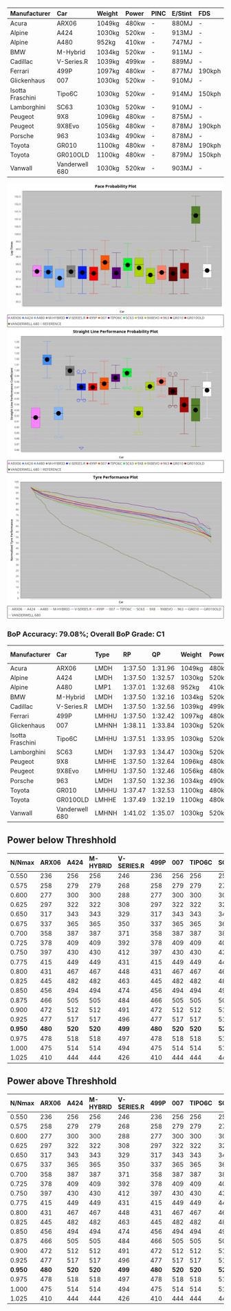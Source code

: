 | Manufacturer     | Car            | Weight | Power | PINC    | E/Stint | FDS     |
|:-|:-|:-|:-|:-|:-|:-|
| Acura            | ARX06          | 1049kg | 480kw |    -    | 880MJ   |    -    |
| Alpine           | A424           | 1030kg | 520kw |    -    | 913MJ   |    -    |
| Alpine           | A480           | 952kg  | 410kw |    -    | 747MJ   |    -    |
| BMW              | M-Hybrid       | 1034kg | 520kw |    -    | 911MJ   |    -    |
| Cadillac         | V-Series.R     | 1039kg | 499kw |    -    | 889MJ   |    -    |
| Ferrari          | 499P           | 1097kg | 480kw |    -    | 877MJ   | 190kph  |
| Glickenhaus      | 007            | 1030kg | 520kw |    -    | 910MJ   |    -    |
| Isotta Fraschini | Tipo6C         | 1030kg | 520kw |    -    | 914MJ   | 150kph  |
| Lamborghini      | SC63           | 1030kg | 520kw |    -    | 910MJ   |    -    |
| Peugeot          | 9X8            | 1096kg | 480kw |    -    | 875MJ   |    -    |
| Peugeot          | 9X8Evo         | 1056kg | 480kw |    -    | 878MJ   | 190kph  |
| Porsche          | 963            | 1034kg | 490kw |    -    | 878MJ   |    -    |
| Toyota           | GR010          | 1100kg | 480kw |    -    | 878MJ   | 190kph  |
| Toyota           | GR010OLD       | 1100kg | 480kw |    -    | 879MJ   | 150kph  |
| Vanwall          | Vanderwell 680 | 1030kg | 520kw |    -    | 903MJ   |    -    |

![PACECHART](./IMG/AUTO.png)
![STRAIGHTLINEPERFORMANCECHART](./IMG/AUTO_sp.png)
![TYREPERFORMANCECHART](./IMG/AUTO_tw.png)

### BoP Accuracy: 79.08%; Overall BoP Grade: C1
| Manufacturer     | Car            | Type  | RP      | QP      | Weight | Power¹ | Threshhold | PINC    | Power² | E/Stint | AVG Vmax  | FDS     | RDLC | L/Stint | BOP-Grade | Model Accuracy | Model Points | Match%  | SimDiff |
|:-|:-|:-|:-|:-|:-|:-|:-|:-|:-|:-|:-|:-|:-|:-|:-|:-|:-|:-|:-|
| Acura            | ARX06          | LMDH  | 1:37.50 | 1:31.96 | 1049kg | 480kw  | 0.0kph     |    -    | 480kw  |  880MJ  | 302.89kph |    -    | 1.02 | 29      | -D1       | 100.00%        | 995          | 68.60%  | ±0.02s  |
| Alpine           | A424           | LMDH  | 1:37.50 | 1:32.57 | 1030kg | 520kw  | 0.0kph     |    -    | 520kw  |  913MJ  | 325.01kph |    -    | 1.02 | 29      | -A2       | 86.43%         | 618          | 93.18%  | #       |
| Alpine           | A480           | LMP1  | 1:37.01 | 1:32.68 |  952kg | 410kw  | 0.0kph     |    -    | 410kw  |  747MJ  | 302.48kph |    -    | 0.98 | 27      | -C2       | 68.63%         | 967          | 71.70%  | #       |
| BMW              | M-Hybrid       | LMDH  | 1:37.50 | 1:32.16 | 1034kg | 520kw  | 0.0kph     |    -    | 520kw  |  911MJ  | 321.57kph |    -    | 1.02 | 29      | -B1       | 93.77%         | 1672         | 88.20%  | ±0.11s  |
| Cadillac         | V-Series.R     | LMDH  | 1:37.50 | 1:32.56 | 1039kg | 499kw  | 0.0kph     |    -    | 499kw  |  889MJ  | 313.14kph |    -    | 1.02 | 29      | ~A1       | 83.12%         | 1921         | 95.24%  | ±0.09s  |
| Ferrari          | 499P           | LMHHU | 1:37.50 | 1:32.42 | 1097kg | 480kw  | 0.0kph     |    -    | 480kw  |  877MJ  | 308.78kph | 190kph  | 0.99 | 29      | ~A1       | 69.49%         | 1950         | 100.00% | #       |
| Glickenhaus      | 007            | LMHNH | 1:38.11 | 1:33.84 | 1030kg | 520kw  | 0.0kph     |    -    | 520kw  |  910MJ  | 318.14kph |    -    | 0.96 | 29      | ~A1       | 89.50%         | 1518         | 100.00% | #       |
| Isotta Fraschini | Tipo6C         | LMHHU | 1:37.51 | 1:33.95 | 1030kg | 520kw  | 0.0kph     |    -    | 520kw  |  914MJ  | 319.88kph | 150kph  | 1.07 | 29      | +C2       | 73.56%         | 64           | 73.14%  | #       |
| Lamborghini      | SC63           | LMDH  | 1:37.93 | 1:34.47 | 1030kg | 520kw  | 0.0kph     |    -    | 520kw  |  910MJ  | 320.97kph |    -    | 1.05 | 29      | +B2       | 95.82%         | 459          | 83.44%  | #       |
| Peugeot          | 9X8            | LMHHE | 1:37.50 | 1:32.64 | 1096kg | 480kw  | 0.0kph     |    -    | 480kw  |  875MJ  | 301.17kph |    -    | 0.97 | 29      | -A2       | 88.75%         | 2383         | 92.26%  | #       |
| Peugeot          | 9X8Evo         | LMHHU | 1:37.50 | 1:32.46 | 1056kg | 480kw  | 0.0kph     |    -    | 480kw  |  878MJ  | 311.39kph | 190kph  | 1.00 | 29      | ~A1       | 66.97%         | 221          | 100.00% | #       |
| Porsche          | 963            | LMDH  | 1:37.50 | 1:32.36 | 1034kg | 490kw  | 0.0kph     |    -    | 490kw  |  878MJ  | 314.69kph |    -    | 1.02 | 29      | ~A1       | 81.02%         | 5243         | 96.35%  | ±0.06s  |
| Toyota           | GR010          | LMHHU | 1:37.47 | 1:32.53 | 1100kg | 480kw  | 0.0kph     |    -    | 480kw  |  878MJ  | 307.19kph | 190kph  | 0.99 | 29      | ~A1       | 73.70%         | 2701         | 99.47%  | #       |
| Toyota           | GR010OLD       | LMHHE | 1:37.49 | 1:32.19 | 1100kg | 480kw  | 0.0kph     |    -    | 480kw  |  879MJ  | 303.83kph | 150kph  | 0.99 | 29      | -B1       | 99.03%         | 1536         | 86.63%  | #       |
| Vanwall          | Vanderwell 680 | LMHNH | 1:41.02 | 1:35.07 | 1030kg | 520kw  | 0.0kph     |    -    | 520kw  |  903MJ  | 310.54kph |    -    | 1.02 | 29      | +Ω2       | 97.01%         | 649          | -61.94% | #       |

## Power below Threshhold
| N/Nmax    | ARX06   | A424    | M-HYBRID | V-SERIES.R | 499P    | 007     | TIPO6C  | SC63    | 9X8     | 9X8EVO  | 963     | GR010   | GR010OLD | VANDERWELL 680 | ​     | RPM      | A480    |
|:-|:-|:-|:-|:-|:-|:-|:-|:-|:-|:-|:-|:-|:-|:-|:-|:-|:-|
|  0.550    |  236    |  256    |  256     |  246       |  236    |  256    |  256    |  256    |  236    |  236    |  241    |  236    |  236     |  256           |  ​    |   --     |   -     |
|  0.575    |  258    |  279    |  279     |  268       |  258    |  279    |  279    |  279    |  258    |  258    |  264    |  258    |  258     |  279           |  ​    |   --     |   -     |
|  0.600    |  277    |  300    |  300     |  288       |  277    |  300    |  300    |  300    |  277    |  277    |  283    |  277    |  277     |  300           |  ​    |   --     |   -     |
|  0.625    |  297    |  322    |  322     |  308       |  297    |  322    |  322    |  322    |  297    |  297    |  303    |  297    |  297     |  322           |  ​    |   --     |   -     |
|  0.650    |  317    |  343    |  343     |  329       |  317    |  343    |  343    |  343    |  317    |  317    |  324    |  317    |  317     |  343           |  ​    |   --     |   -     |
|  0.675    |  337    |  365    |  365     |  350       |  337    |  365    |  365    |  365    |  337    |  337    |  344    |  337    |  337     |  365           |  ​    |   --     |   -     |
|  0.700    |  358    |  387    |  387     |  371       |  358    |  387    |  387    |  387    |  358    |  358    |  365    |  358    |  358     |  387           |  ​    |   --     |   -     |
|  0.725    |  378    |  409    |  409     |  392       |  378    |  409    |  409    |  409    |  378    |  378    |  386    |  378    |  378     |  409           |  ​    |   --     |   -     |
|  0.750    |  397    |  430    |  430     |  412       |  397    |  430    |  430    |  430    |  397    |  397    |  405    |  397    |  397     |  430           |  ​    |   --     |   -     |
|  0.775    |  415    |  449    |  449     |  431       |  415    |  449    |  449    |  449    |  415    |  415    |  424    |  415    |  415     |  449           |  ​    |  5000    |  241    |
|  0.800    |  431    |  467    |  467     |  448       |  431    |  467    |  467    |  467    |  431    |  431    |  440    |  431    |  431     |  467           |  ​    |  5500    |  284    |
|  0.825    |  445    |  482    |  482     |  463       |  445    |  482    |  482    |  482    |  445    |  445    |  455    |  445    |  445     |  482           |  ​    |  6000    |  318    |
|  0.850    |  456    |  494    |  494     |  474       |  456    |  494    |  494    |  494    |  456    |  456    |  466    |  456    |  456     |  494           |  ​    |  6500    |  359    |
|  0.875    |  466    |  505    |  505     |  484       |  466    |  505    |  505    |  505    |  466    |  466    |  476    |  466    |  466     |  505           |  ​    |  7000    |  401    |
|  0.900    |  472    |  512    |  512     |  491       |  472    |  512    |  512    |  512    |  472    |  472    |  482    |  472    |  472     |  512           |  ​    |  7500    |  411    |
|  0.925    |  477    |  517    |  517     |  496       |  477    |  517    |  517    |  517    |  477    |  477    |  487    |  477    |  477     |  517           |  ​    |  8000    |  407    |
| **0.950** | **480** | **520** | **520**  | **499**    | **480** | **520** | **520** | **520** | **480** | **480** | **490** | **480** | **480**  | **520**        | **​** | **8500** | **410** |
|  0.975    |  478    |  518    |  518     |  497       |  478    |  518    |  518    |  518    |  478    |  478    |  488    |  478    |  478     |  518           |  ​    |  9000    |  205    |
|  1.000    |  475    |  514    |  514     |  494       |  475    |  514    |  514    |  514    |  475    |  475    |  485    |  475    |  475     |  514           |  ​    |   --     |   -     |
|  1.025    |  410    |  444    |  444     |  426       |  410    |  444    |  444    |  444    |  410    |  410    |  419    |  410    |  410     |  444           |  ​    |   --     |   -     |

## Power above Threshhold
| N/Nmax    | ARX06   | A424    | M-HYBRID | V-SERIES.R | 499P    | 007     | TIPO6C  | SC63    | 9X8     | 9X8EVO  | 963     | GR010   | GR010OLD | VANDERWELL 680 | ​     | RPM      | A480    |
|:-|:-|:-|:-|:-|:-|:-|:-|:-|:-|:-|:-|:-|:-|:-|:-|:-|:-|
|  0.550    |  236    |  256    |  256     |  246       |  236    |  256    |  256    |  256    |  236    |  236    |  241    |  236    |  236     |  256           |  ​    |   --     |   -     |
|  0.575    |  258    |  279    |  279     |  268       |  258    |  279    |  279    |  279    |  258    |  258    |  264    |  258    |  258     |  279           |  ​    |   --     |   -     |
|  0.600    |  277    |  300    |  300     |  288       |  277    |  300    |  300    |  300    |  277    |  277    |  283    |  277    |  277     |  300           |  ​    |   --     |   -     |
|  0.625    |  297    |  322    |  322     |  308       |  297    |  322    |  322    |  322    |  297    |  297    |  303    |  297    |  297     |  322           |  ​    |   --     |   -     |
|  0.650    |  317    |  343    |  343     |  329       |  317    |  343    |  343    |  343    |  317    |  317    |  324    |  317    |  317     |  343           |  ​    |   --     |   -     |
|  0.675    |  337    |  365    |  365     |  350       |  337    |  365    |  365    |  365    |  337    |  337    |  344    |  337    |  337     |  365           |  ​    |   --     |   -     |
|  0.700    |  358    |  387    |  387     |  371       |  358    |  387    |  387    |  387    |  358    |  358    |  365    |  358    |  358     |  387           |  ​    |   --     |   -     |
|  0.725    |  378    |  409    |  409     |  392       |  378    |  409    |  409    |  409    |  378    |  378    |  386    |  378    |  378     |  409           |  ​    |   --     |   -     |
|  0.750    |  397    |  430    |  430     |  412       |  397    |  430    |  430    |  430    |  397    |  397    |  405    |  397    |  397     |  430           |  ​    |   --     |   -     |
|  0.775    |  415    |  449    |  449     |  431       |  415    |  449    |  449    |  449    |  415    |  415    |  424    |  415    |  415     |  449           |  ​    |  5000    |  241    |
|  0.800    |  431    |  467    |  467     |  448       |  431    |  467    |  467    |  467    |  431    |  431    |  440    |  431    |  431     |  467           |  ​    |  5500    |  284    |
|  0.825    |  445    |  482    |  482     |  463       |  445    |  482    |  482    |  482    |  445    |  445    |  455    |  445    |  445     |  482           |  ​    |  6000    |  318    |
|  0.850    |  456    |  494    |  494     |  474       |  456    |  494    |  494    |  494    |  456    |  456    |  466    |  456    |  456     |  494           |  ​    |  6500    |  359    |
|  0.875    |  466    |  505    |  505     |  484       |  466    |  505    |  505    |  505    |  466    |  466    |  476    |  466    |  466     |  505           |  ​    |  7000    |  401    |
|  0.900    |  472    |  512    |  512     |  491       |  472    |  512    |  512    |  512    |  472    |  472    |  482    |  472    |  472     |  512           |  ​    |  7500    |  411    |
|  0.925    |  477    |  517    |  517     |  496       |  477    |  517    |  517    |  517    |  477    |  477    |  487    |  477    |  477     |  517           |  ​    |  8000    |  407    |
| **0.950** | **480** | **520** | **520**  | **499**    | **480** | **520** | **520** | **520** | **480** | **480** | **490** | **480** | **480**  | **520**        | **​** | **8500** | **410** |
|  0.975    |  478    |  518    |  518     |  497       |  478    |  518    |  518    |  518    |  478    |  478    |  488    |  478    |  478     |  518           |  ​    |  9000    |  205    |
|  1.000    |  475    |  514    |  514     |  494       |  475    |  514    |  514    |  514    |  475    |  475    |  485    |  475    |  475     |  514           |  ​    |   --     |   -     |
|  1.025    |  410    |  444    |  444     |  426       |  410    |  444    |  444    |  444    |  410    |  410    |  419    |  410    |  410     |  444           |  ​    |   --     |   -     |
